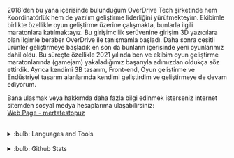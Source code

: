 2018'den bu yana içerisinde bulunduğum OverDrive Tech şirketinde hem Koordinatörlük hem de yazılım geliştirme liderliğini yürütmekteyim. Ekibimle birlikte özellikle oyun geliştirme üzerine çalışmakta, bunlarla ilgili maratonlara katılmaktayız. Bu girişimcilik serüvenine girişim 3D yazıcılara olan ilgimle beraber OverDrive ile tanışmamla başladı. Daha sonra çeşitli ürünler geliştirmeye başladık en son da bunların içerisinde yeni oyunlarımız dahil oldu. Bu süreçte özellikle 2021 yılında ben ve ekibim oyun geliştirme maratonlarında (gamejam) yakaladığımız başarıyla adımızdan oldukça söz ettirdik. Ayrıca kendimi 3B tasarım, Front-end, Oyun geliştirme ve Endüstriyel tasarım alanlarında kendimi geliştirdim ve geliştirmeye de devam ediyorum.

Bana ulaşmak veya hakkımda daha fazla bilgi edinmek isterseniz internet sitemden sosyal medya hesaplarıma ulaşabilirsiniz:      
[Web Page - mertatestopuz](http://mertatestopuz.cf/ "http://mertatestopuz.cf/")

<br/>
<details>
<summary>:bulb:  Languages and Tools</summary>
<p align="left">
<a href="https://unity.com" target="blank">
    <img align="center" src="https://i.redd.it/tu3gt6ysfxq71.png" alt="Unity" width="35"/></a>
  
<a href="https://docs.microsoft.com/tr-tr/dotnet/csharp/" target="blank">
    <img align="center" src="https://cdn.icon-icons.com/icons2/2415/PNG/512/csharp_original_logo_icon_146578.png" alt="C#" width="35"/></a> 
  
<a href="https://www.blender.org" target="blank">
    <img align="center" src="https://upload.wikimedia.org/wikipedia/commons/thumb/0/0c/Blender_logo_no_text.svg/2503px-Blender_logo_no_text.svg.png" alt="Blender3D" width="38"/></a> 
  
<a href="https://www.solidworks.com/tr?utm_medium=cpc&utm_source=google&utm_campaign=202001_glo_ps_sea_tr_XOP6888_labl_brand_eme_tr&mktid=&gclid=Cj0KCQjwyYKUBhDJARIsAMj9lkG2_NIqHTAR9KWZEwgbYK09pnBI5dNjdBkTbx2P13IPDU3B9VpMkNgaAgfqEALw_wcB" target="blank">
    <img align="center" src="https://pbs.twimg.com/profile_images/2915139264/c84035a7d2eb9ede8f23fa6104dc2e5c_400x400.png" alt="Solidworks" width="38"/></a> 
 
<a href="https://www.python.org" target="blank">
    <img align="center" src="https://cdn.icon-icons.com/icons2/112/PNG/512/python_18894.png" alt="Python" width="38"/></a> 
  
<a href="https://www.w3schools.com/html/" target="blank">
    <img align="center" src="https://cdn.icon-icons.com/icons2/112/PNG/512/html5_18891.png" alt="HTML5" width="40"/></a> 
  
<a href="https://www.w3schools.com/css/default.asp" target="blank">
    <img align="center" src="https://cdn.icon-icons.com/icons2/844/PNG/512/CSS3_icon-icons.com_67069.png" alt="CSS3" width="40"/></a> 
    
<a href="https://www.aseprite.org" target="blank">
    <img align="center" src="https://updov.com/wp-content/uploads/2022/02/aseprite-download.png" alt="Python" width="38"/></a>
</p>

</details>

<br/>

<details>
<summary>:bulb: Github Stats</summary>
<img src=https://github-readme-stats.vercel.app/api?username=MertAtesTopuz&&show_icons=true&title_color=fffffff&icon_color=bb2acf&text_color=daf7dc&bg_color=151515 >
<img src=https://github-readme-stats.vercel.app/api/top-langs/?username=MertAtesTopuz&layout=compacticons=true&title_color=fffffff&icon_color=bb2acf&text_color=daf7dc&bg_color=151515 >
<img src= https://github-readme-streak-stats.herokuapp.com/?user=MertAtesTopuz&theme=tokyonight&date_format=j%20M%5B%20Y%5D
 >

</details>
